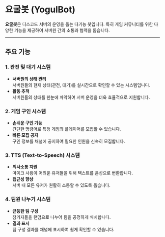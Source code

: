 # 요굴봇 (YogulBot)

**요굴봇**은 디스코드 서버의 운영을 돕는 다기능 봇입니다. 특히 게임 커뮤니티를 위한 다양한 기능을 제공하여 서버원 간의 소통과 협력을 돕습니다.

---

## 주요 기능

### 1. 관전 및 대기 시스템
- **서버원의 상태 관리**  
  서버원들의 현재 상태(관전, 대기)를 실시간으로 확인할 수 있는 시스템입니다.
- **활동 추적**  
  서버원들의 상태를 한눈에 파악하여 서버 운영을 더욱 효율적으로 지원합니다.

### 2. 게임 구인 시스템
- **손쉬운 구인 기능**  
  간단한 명령어로 특정 게임의 플레이어를 모집할 수 있습니다.
- **빠른 모집 공지**  
  구인 정보를 채널에 공지하여 필요한 인원을 신속히 모집합니다.

### 3. TTS (Text-to-Speech) 시스템
- **의사소통 지원**  
  마이크 사용이 어려운 유저들을 위해 텍스트를 음성으로 변환합니다.
- **접근성 향상**  
  서버 내 모든 유저가 원활히 소통할 수 있도록 돕습니다.

### 4. 팀원 나누기 시스템
- **균등한 팀 구성**  
  참가자들을 랜덤으로 나누어 팀을 공정하게 배치합니다.
- **결과 표시**  
  팀 구성 결과를 채널에 표시하여 쉽게 확인할 수 있습니다.